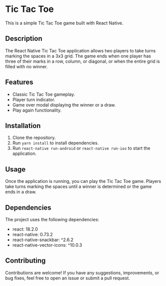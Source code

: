 # Tic Tac Toe

This is a simple Tic Tac Toe game built with React Native.

## Description

The React Native Tic Tac Toe application allows two players to take turns marking the spaces in a 3x3 grid. The game ends when one player has three of their marks in a row, column, or diagonal, or when the entire grid is filled with no winner.

## Features

- Classic Tic Tac Toe gameplay.
- Player turn indicator.
- Game over modal displaying the winner or a draw.
- Play again functionality.

## Installation

1. Clone the repository.
2. Run `yarn install` to install dependencies.
3. Run `react-native run-android` or `react-native run-ios` to start the application.

## Usage

Once the application is running, you can play the Tic Tac Toe game. Players take turns marking the spaces until a winner is determined or the game ends in a draw.

## Dependencies

The project uses the following dependencies:

- react: 18.2.0
- react-native: 0.73.2
- react-native-snackbar: ^2.6.2
- react-native-vector-icons: ^10.0.3

## Contributing

Contributions are welcome! If you have any suggestions, improvements, or bug fixes, feel free to open an issue or submit a pull request.